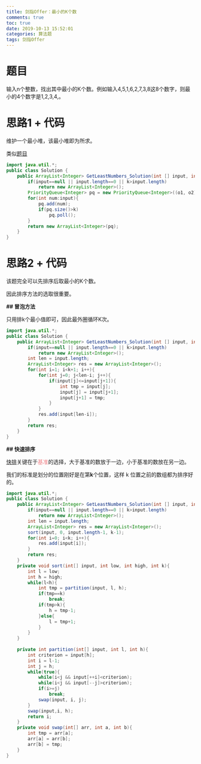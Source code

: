 ```yaml
---
title: 剑指Offer：最小的K个数
comments: true
toc: true
date: 2019-10-13 15:52:01
categories: 算法题
tags: 剑指Offer
---
```


# 题目

输入n个整数，找出其中最小的K个数。例如输入4,5,1,6,2,7,3,8这8个数字，则最小的4个数字是1,2,3,4,。

# 思路1 + 代码

维护一个最小堆，该最小堆即为所求。

类似<u>[题目](http://sunyunzeng.com/Leetcode-347-%E5%89%8DK%E4%B8%AA%E9%AB%98%E9%A2%91%E5%85%83%E7%B4%A0/)</u>

```java
import java.util.*;
public class Solution {
    public ArrayList<Integer> GetLeastNumbers_Solution(int [] input, int k) {
        if(input==null || input.length==0 || k>input.length)
            return new ArrayList<Integer>();
        PriorityQueue<Integer> pq = new PriorityQueue<Integer>((o1, o2) -> o2-o1);
        for(int num:input){
            pq.add(num);
            if(pq.size()>k)
                pq.poll();
        }
        return new ArrayList<Integer>(pq);
    }
}
```

# 思路2 + 代码

该题完全可以先排序后取最小的K个数。

因此排序方法的选取很重要。

**## 冒泡方法**

只用排k个最小值即可，因此最外圈循环K次。

```java
import java.util.*;
public class Solution {
    public ArrayList<Integer> GetLeastNumbers_Solution(int [] input, int k) {
        if(input==null || input.length==0 || k>input.length)
            return new ArrayList<Integer>();
        int len = input.length;
        ArrayList<Integer> res = new ArrayList<Integer>();
        for(int i=1; i<k+1; i++){
            for(int j=0; j<len-i; j++){
                if(input[j]<=input[j+1]){
                    int tmp = input[j];
                    input[j] = input[j+1];
                    input[j+1] = tmp;
                }
            }
            res.add(input[len-i]);
        }
        return res;
    }
}
```

**## 快速排序**

<font color=#f07c82>[快排](http://sunyunzeng.com/Algorithm-%E6%8E%92%E5%BA%8F%E7%AE%97%E6%B3%95/)</font>关键在于<font color=#f07c82>基准</font>的选择，大于基准的数放于一边，小于基准的数放在另一边。

我们的标准是划分的位置刚好是在第**k**个位置，这样 k 位置之前的数组都为排序好的。

```java
import java.util.*;
public class Solution {
    public ArrayList<Integer> GetLeastNumbers_Solution(int [] input, int k) {
        if(input==null || input.length==0 || k>input.length)
            return new ArrayList<Integer>();
        int len = input.length;
        ArrayList<Integer> res = new ArrayList<Integer>();
        sort(input, 0, input.length-1, k-1);
        for(int i=0; i<k; i++){
            res.add(input[i]);
        }
        return res;
    }
    private void sort(int[] input, int low, int high, int k){
        int l = low;
        int h = high;
        while(l<h){
            int tmp = partition(input, l, h);
            if(tmp==k)
                break;
            if(tmp>k){
                h = tmp-1;
            }else{
                l = tmp+1;
            }
        }
    }
    
    private int partition(int[] input, int l, int h){
        int criterion = input[h];
        int i = l-1;
        int j = h;
        while(true){
            while(i<j && input[++i]<criterion);
            while(i<j && input[--j]>criterion);
            if(i>=j)
                break;
            swap(input, i, j);
        }
        swap(input,i, h);
        return i;
    }
    private void swap(int[] arr, int a, int b){
        int tmp = arr[a];
        arr[a] = arr[b];
        arr[b] = tmp;
    }
}
```

